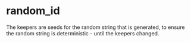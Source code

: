 # random_id

The keepers are seeds for the random string that is generated, to ensure the random string is deterministic - until the keepers changed.
